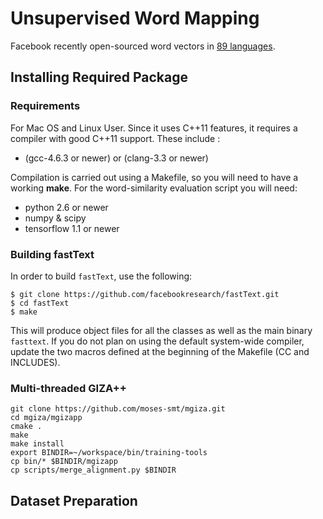 # Unsupervised Word Mapping
Facebook recently open-sourced word vectors in [89 languages](https://github.com/facebookresearch/fastText/blob/master/pretrained-vectors.md).

## Installing Required Package

### Requirements

For Mac OS and Linux User.
Since it uses C++11 features, it requires a compiler with good C++11 support.
These include :

* (gcc-4.6.3 or newer) or (clang-3.3 or newer)

Compilation is carried out using a Makefile, so you will need to have a working **make**.
For the word-similarity evaluation script you will need:

* python 2.6 or newer
* numpy & scipy
* tensorflow 1.1 or newer

### Building fastText

In order to build `fastText`, use the following:

```
$ git clone https://github.com/facebookresearch/fastText.git
$ cd fastText
$ make
```
This will produce object files for all the classes as well as the main binary `fasttext`.
If you do not plan on using the default system-wide compiler, update the two macros defined at the beginning of the Makefile (CC and INCLUDES).

### Multi-threaded GIZA++

```
git clone https://github.com/moses-smt/mgiza.git
cd mgiza/mgizapp
cmake .
make
make install
export BINDIR=~/workspace/bin/training-tools
cp bin/* $BINDIR/mgizapp
cp scripts/merge_alignment.py $BINDIR
```

## Dataset Preparation


